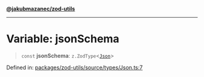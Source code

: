 [**@jakubmazanec/zod-utils**](../README.md)

---

# Variable: jsonSchema

> `const` **jsonSchema**: `z.ZodType`\<[`Json`](../type-aliases/Json.md)\>

Defined in:
[packages/zod-utils/source/types/Json.ts:7](https://github.com/jakubmazanec/tools/blob/dccfe8e5cee218e88ff4db59e4bf460975897c58/packages/zod-utils/source/types/Json.ts#L7)
